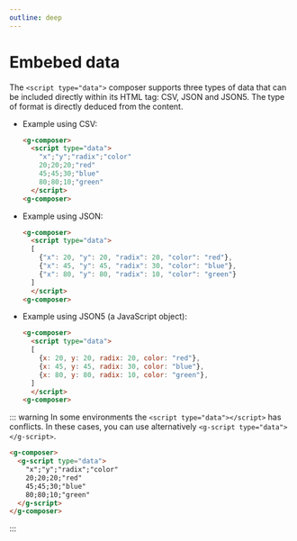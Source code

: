```yaml
---
outline: deep
---
```


# Embebed data

The `<script type="data">` composer supports three types of data that can be included directly within its HTML
tag: CSV, JSON and JSON5. The type of format is directly deduced from the content.

- Example using CSV:

    ```html {3-6}
    <g-composer>
      <script type="data">
        "x";"y";"radix";"color"
        20;20;20;"red"
        45;45;30;"blue"
        80;80;10;"green"
      </script>
    <g-composer>
    ```

- Example using JSON:

    ```html {3-7}
    <g-composer>
      <script type="data">
      [
        {"x": 20, "y": 20, "radix": 20, "color": "red"},
        {"x": 45, "y": 45, "radix": 30, "color": "blue"},
        {"x": 80, "y": 80, "radix": 10, "color": "green"}
      ]
      </script>
    <g-composer>
    ```

- Example using JSON5 (a JavaScript object):

    ```html {2-6}
    <g-composer>
      <script type="data">
      [
        {x: 20, y: 20, radix: 20, color: "red"},
        {x: 45, y: 45, radix: 30, color: "blue"},
        {x: 80, y: 80, radix: 10, color: "green"},
      ]
      </script>
    <g-composer>
    ```

::: warning
In some environments the `<script type="data"></script>` has conflicts. In these cases, you can 
use alternatively `<g-script type="data"></g-script>`.

```html
<g-composer>
  <g-script type="data">
    "x";"y";"radix";"color"
    20;20;20;"red"
    45;45;30;"blue"
    80;80;10;"green"
  </g-script>
</g-composer>
```
:::

